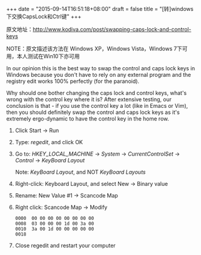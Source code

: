 +++
date = "2015-09-14T16:51:18+08:00"
draft = false
title = "[转]windows下交换CapsLock和Ctrl键"
+++

原文地址：http://www.kodiva.com/post/swapping-caps-lock-and-control-keys

NOTE：原文描述该方法在 Windows XP，Windows Vista，Windows 7下可用，本人测试在Win10下亦可用

In our opinion this is the best way to swap the control and caps lock keys in Windows because you don't have to rely on any external program and the registry edit works 100% perfectly (for the paranoid). 

Why should one bother changing the caps lock and control keys, what's wrong with the control key where it is? After extensive testing, our conclusion is that - if you use the control key a lot (like in Emacs or Vim), then you should definitely swap the control and caps lock keys as it's extremely ergo-dynamic to have the control key in the home row.

1.	Click Start -> Run

1.	Type: *regedit*, and click OK

1.	Go to: *HKEY_LOCAL_MACHINE* -> *System* -> *CurrentControlSet* -> *Control* -> *KeyBoard Layout*

	Note: *KeyBoard Layout*, and NOT *KeyBoard Layouts*

1.	Right-click: Keyboard Layout, and select New -> Binary value

1.	Rename: New Value #1 -> Scancode Map

1.	Right click: Scancode Map -> Modify

		0000  00 00 00 00 00 00 00 00		
		0008  03 00 00 00 1d 00 3a 00
		0010  3a 00 1d 00 00 00 00 00
		0018

1.	Close regedit and restart your computer